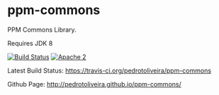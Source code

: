 ppm-commons
===========

PPM Commons Library.

Requires JDK 8

[![Build Status](https://travis-ci.org/pedrotoliveira/ppm-commons.svg?branch=master)](https://travis-ci.org/pedrotoliveira/ppm-commons) [![Apache 2](http://img.shields.io/badge/license-Apache%202-red.svg)](http://www.apache.org/licenses/LICENSE-2.0)

Latest Build Status:
https://travis-ci.org/pedrotoliveira/ppm-commons

Github Page: http://pedrotoliveira.github.io/ppm-commons/
